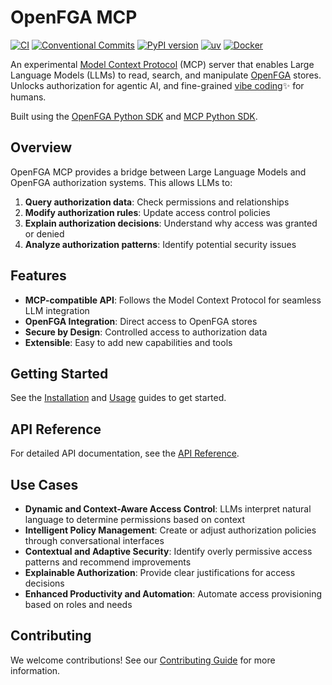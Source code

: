 # OpenFGA MCP

[![CI](https://github.com/evansims/openfga-mcp/actions/workflows/ci.yml/badge.svg)](https://github.com/evansims/openfga-mcp/actions/workflows/ci.yml)
[![Conventional Commits](https://img.shields.io/badge/Conventional%20Commits-1.0.0-yellow.svg)](https://conventionalcommits.org)
[![PyPI version](https://badge.fury.io/py/openfga-mcp.svg)](https://badge.fury.io/py/openfga-mcp)
[![uv](https://img.shields.io/badge/uv-package%20manager-blue)](https://github.com/astral-sh/uv)
[![Docker](https://img.shields.io/badge/docker-container-blue)](https://github.com/evansims/openfga-mcp/pkgs/container/openfga-mcp-server)

An experimental [Model Context Protocol](https://modelcontextprotocol.io/) (MCP) server that enables Large Language Models (LLMs) to read, search, and manipulate [OpenFGA](https://openfga.dev) stores. Unlocks authorization for agentic AI, and fine-grained [vibe coding](https://en.wikipedia.org/wiki/Vibe_coding)✨ for humans.

Built using the [OpenFGA Python SDK](https://github.com/openfga/python-sdk) and [MCP Python SDK](https://github.com/modelcontextprotocol/python-sdk).

## Overview

OpenFGA MCP provides a bridge between Large Language Models and OpenFGA authorization systems. This allows LLMs to:

1. **Query authorization data**: Check permissions and relationships
2. **Modify authorization rules**: Update access control policies
3. **Explain authorization decisions**: Understand why access was granted or denied
4. **Analyze authorization patterns**: Identify potential security issues

## Features

- **MCP-compatible API**: Follows the Model Context Protocol for seamless LLM integration
- **OpenFGA Integration**: Direct access to OpenFGA stores
- **Secure by Design**: Controlled access to authorization data
- **Extensible**: Easy to add new capabilities and tools

## Getting Started

See the [Installation](installation.md) and [Usage](usage.md) guides to get started.

## API Reference

For detailed API documentation, see the [API Reference](api-reference.md).

## Use Cases

- **Dynamic and Context-Aware Access Control**: LLMs interpret natural language to determine permissions based on context
- **Intelligent Policy Management**: Create or adjust authorization policies through conversational interfaces
- **Contextual and Adaptive Security**: Identify overly permissive access patterns and recommend improvements
- **Explainable Authorization**: Provide clear justifications for access decisions
- **Enhanced Productivity and Automation**: Automate access provisioning based on roles and needs

## Contributing

We welcome contributions! See our [Contributing Guide](contributing.md) for more information.
